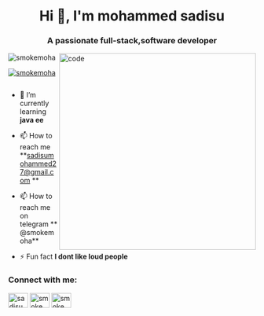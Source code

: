 
<h1 align="center">Hi 👋, I'm mohammed sadisu</h1>
<h3 align="center">A passionate full-stack,software developer </h3>
<img align="right"alt="code" width="400" src="https://th.bing.com/th/id/R.2db039b3828b1744f7bffb3cae192583?rik=487nRW8KEytyjA&pid=ImgRaw&r=0">

<p align="left"> <img src="https://komarev.com/ghpvc/?username=smokemoha&label=Profile%20views&color=0e75b6&style=flat" alt="smokemoha" /> </p>

<p align="left"> <a href="https://github.com/ryo-ma/github-profile-trophy"><img src="https://github-profile-trophy.vercel.app/?username=smokemoha" alt="smokemoha" /></a> </p>

<p align="left"> <a href="https://twitter.com/" target="blank"><img src="https://img.shields.io/twitter/follow/?logo=twitter&style=for-the-badge" alt="" /></a> </p>

- 🌱 I’m currently learning **java ee**

- 📫 How to reach me **sadisumohammed27@gmail.com **
- 📫 How to reach me on telegram ** @smokemoha**


- ⚡ Fun fact **I dont like loud people**

<h3 align="left">Connect with me:</h3>
<p align="left">
<a href="https://linkedin.com/in/smokemoha" target="blank"><img align="center" src="https://raw.githubusercontent.com/rahuldkjain/github-profile-readme-generator/master/src/images/icons/Social/linked-in-alt.svg" alt="sadisumohammed" height="30" width="40" /></a>
<a href="https://fb.com/smokemoha" target="blank"><img align="center" src="https://raw.githubusercontent.com/rahuldkjain/github-profile-readme-generator/master/src/images/icons/Social/facebook.svg" alt="smokemoha" height="30" width="40" /></a>
<a href="https://discord.gg/smokemoha" target="blank"><img align="center" src="https://raw.githubusercontent.com/rahuldkjain/github-profile-readme-generator/master/src/images/icons/Social/discord.svg" alt="smokemoha" height="30" width="40" /></a>
</p>


